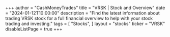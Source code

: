 +++
author = "CashMoneyTrades"
title = "VRSK | Stock and Overview"
date = "2024-01-12T10:00:00"
description = "Find the latest information about trading VRSK stock for a full financial overview to help with your stock trading and investing."
tags = [
   "Stocks",
]
layout = "stocks"
ticker = "VRSK"
disableListPage = true
+++

